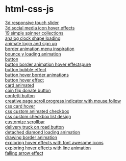 # html-css-js
<a href="https://hawanbeats.github.io/html-css-js/3d%20responsive%20touch%20slider/">3d responsive touch slider</a>
<br>
<a href="https://hawanbeats.github.io/html-css-js/3d%20social%20media%20icon%20hover%20effects/">3d social media icon hover effects</a>
<br>
<a href="https://hawanbeats.github.io/html-css-js/19%20simple%20spinner%20collections/">19 simple spinner collections</a>
<br>
<a href="https://hawanbeats.github.io/html-css-js/analog%20clock%20shape%20loading/">analog clock shape loading</a>
<br>
<a href="https://hawanbeats.github.io/html-css-js/animate%20login%20and%20sign%20up/">animate login and sign up</a>
<br>
<a href="https://hawanbeats.github.io/html-css-js/border%20animation%20menu%20inspiration/">border animation menu inspiration</a>
<br>
<a href="https://hawanbeats.github.io/html-css-js/bounce%20y%20loading%20animation/">bounce y loading animation</a>
<br>
<a href="https://hawanbeats.github.io/html-css-js/button/">button</a>
<br>
<a href="https://hawanbeats.github.io/html-css-js/button%20border%20animation%20on%20hover%20effectspure/">button border animation hover effectspure</a>
<br>
<a href="https://hawanbeats.github.io/html-css-js/button%20bubble%20effect/">button bubble effect</a>
<br>
<a href="https://hawanbeats.github.io/html-css-js/button%20hover%20border%20animations/">button hover border animations</a>
<br>
<a href="https://hawanbeats.github.io/html-css-js/button%20hover%20effect/">button hover effect</a>
<br>
<a href="https://hawanbeats.github.io/html-css-js/card%20animated/">card animated</a>
<br>
<a href="https://hawanbeats.github.io/html-css-js/coin%20flip%20donate%20button/">coin flip donate button</a>
<br>
<a href="https://hawanbeats.github.io/html-css-js/confetti%20button/">confetti button</a>
<br>
<a href="https://hawanbeats.github.io/html-css-js/creative%20page%20scroll%20progress%20indicator%20with%20mouse%20follow/">creative page scroll progress indicator with mouse follow</a>
<br>
<a href="https://hawanbeats.github.io/html-css-js/css%20card%20hover/">css card hover</a>
<br>
<a href="https://hawanbeats.github.io/html-css-js/css%20custom%20animated%20checkbox/">css custom animated checkbox</a>
<br>
<a href="https://hawanbeats.github.io/html-css-js/css%20custom%20checkbox%20list%20design/">css custom checkbox list design</a>
<br>
<a href="https://hawanbeats.github.io/html-css-js/customize%20scrollbar/">customize scrollbar</a>
<br>
<a href="https://hawanbeats.github.io/html-css-js/delivery%20truck%20on%20road%20button/">delivery truck on road button</a>
<br>
<a href="https://hawanbeats.github.io/html-css-js/detached%20diamond%20loading%20animation/">detached diamond loading animation</a>
<br>
<a href="https://hawanbeats.github.io/html-css-js/drawing%20border%20animation/">drawing border animation</a>
<br>
<a href="https://hawanbeats.github.io/html-css-js/exploring%20hover%20effects%20with%20font%20awesome%20icons/">exploring hover effects with font awesome icons</a>
<br>
<a href="https://hawanbeats.github.io/html-css-js/exploring%20hover%20effects%20with%20line%20animation/">exploring hover effects with line animation</a>
<br>
<a href="https://hawanbeats.github.io/html-css-js/falling%20arrow%20effect/">falling arrow effect</a>
